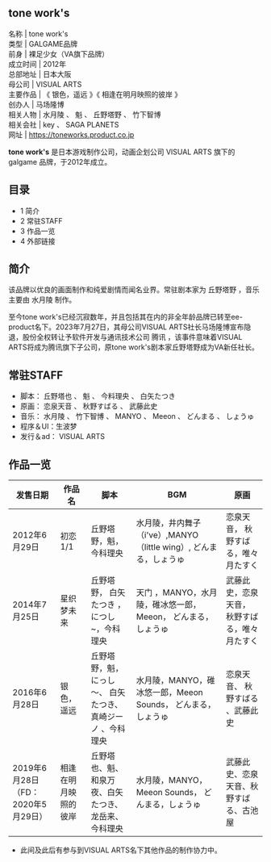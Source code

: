 **tone work's**  
---  
名称  |  tone work's   
类型  |  GALGAME品牌   
前身  |  裸足少女（VA旗下品牌）   
成立时间  |  2012年   
总部地址  |  日本大阪   
母公司  |  VISUAL ARTS   
主要作品  |  《  银色，遥远  》《  相逢在明月映照的彼岸  》   
创办人  |  马场隆博   
相关人物  |  水月陵  、  魁  、  丘野塔野  、  竹下智博   
相关会社  |  key  、  SAGA PLANETS   
网址  |  https://toneworks.product.co.jp   
  
**tone work's** 是日本游戏制作公司，动画企划公司  VISUAL ARTS  旗下的  galgame  品牌，于2012年成立。

##  目录

  * 1  简介 
  * 2  常驻STAFF 
  * 3  作品一览 
  * 4  外部链接 

##  简介

该品牌以优良的画面制作和纯爱剧情而闻名业界。常驻剧本家为  丘野塔野  ，音乐主要由  水月陵  制作。

至今tone work's已经沉寂数年，并且包括其在内的非全年龄品牌已转至ee-product名下。2023年7月27日，其母公司VISUAL
ARTS社长马场隆博宣布隐退，股份全权转让予软件开发与通讯技术公司  腾讯  ，该事件意味着VISUAL ARTS将成为腾讯旗下子公司，原tone
work's剧本家丘野塔野成为VA新任社长。

##  常驻STAFF

  * 脚本：  丘野塔也  、  魁  、  今料理央  、  白矢たつき 
  * 原画：  恋泉天音  、  秋野すばる  、  武藤此史 
  * 音乐：  水月陵  、  竹下智博  、  MANYO  、  Meeon  、  どんまる  、  しょうゅ 
  * 程序＆UI：生波梦 
  * 发行＆ad：  VISUAL ARTS 

##  作品一览

发售日期  |  作品名  |  脚本  |  BGM  |  原画   
---|---|---|---|---  
2012年6月29日  |  初恋1/1  |  丘野塔野，魁，今科理央  |  水月陵，井内舞子（i've）,MANYO（little wing）,  どんまる，しょうゅ  |  恋泉天音，  秋野すばる，唯々月たすく   
2014年7月25日  |  星织梦未来  |  丘野塔野，  白矢たつき  ，につし~，今科理央  |  天门  ，MANYO，水月陵，碓冰悠一郎，Meeon，  どんまる，しょうゅ  |  武藤此史，恋泉天音，  秋野すばる，唯々月たすく   
2016年6月28日  |  银色，遥远  |  丘野塔野，魁，にっし～、  白矢たつき、真崎ジーノ  、今科理央  |  水月陵，MANYO，碓冰悠一郎，Meeon Sounds，  どんまる，しょうゅ  |  恋泉天音、  秋野すばる  、武藤此史   
2019年6月28日（FD：2020年5月29日）  |  相逢在明月映照的彼岸  |  丘野塔也、魁、和泉万夜、白矢たつき、龙岳来、今科理央  |  水月陵，MANYO，Meeon Sounds，  どんまる，しょうゅ  |  武藤此史、恋泉天音、秋野すばる、古池屋   
  
  * 此间及此后有参与到VISUAL ARTS名下其他作品的制作协力中。 